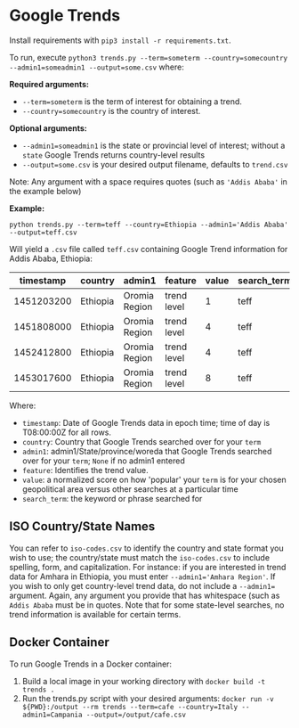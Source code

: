 # Google Trends

Install requirements with `pip3 install -r requirements.txt`.

To run, execute `python3 trends.py --term=someterm --country=somecountry --admin1=someadmin1 --output=some.csv` where:

<b>Required arguments:</b>
  - `--term=someterm` is the term of interest for obtaining a trend.
  - `--country=somecountry` is the country of interest.
  
<b>Optional arguments:</b>  
  - `--admin1=someadmin1` is the state or provincial level of interest; without a `state` Google Trends returns country-level results
  - `--output=some.csv` is your desired output filename, defaults to `trend.csv`

Note: Any argument with a space requires quotes (such as `'Addis Ababa'` in the example below)

<b>Example:</b>

```
python trends.py --term=teff --country=Ethiopia --admin1='Addis Ababa' --output=teff.csv
```

Will yield a `.csv` file called `teff.csv` containing Google Trend information for Addis Ababa, Ethiopia:


| timestamp   | country   |admin1          | feature     | value | search_term |
|-------------|-----------|----------------|-------------|-------|-------------|
| 1451203200  | Ethiopia  | Oromia Region  | trend level | 1     | teff        | 
| 1451808000  | Ethiopia  | Oromia Region  | trend level | 4     | teff        | 
| 1452412800  | Ethiopia  | Oromia Region  | trend level | 4     | teff        | 
| 1453017600  | Ethiopia  | Oromia Region  | trend level | 8     | teff        | 

Where:

  - `timestamp`: Date of Google Trends data in epoch time; time of day is T08:00:00Z for all rows.
  - `country`: Country that Google Trends searched over for your `term` 
  - `admin1`: admin1/State/province/woreda that Google Trends searched over for your `term`; `None` if no admin1 entered
  - `feature`: Identifies the trend value.
  - `value`: a normalized score on how 'popular' your `term` is for your chosen geopolitical area versus other searches at a particular time
  - `search_term`: the keyword or phrase searched for




## ISO Country/State Names
You can refer to `iso-codes.csv` to identify the country and state format you wish to use; the country/state must match the `iso-codes.csv` to include spelling, form, and capitalization. For instance: if you are interested in trend data for Amhara in Ethiopia, you must enter `--admin1='Amhara Region'`. If you wish to only get country-level trend data, do not include a `--admin1=` argument. Again, any argument you provide that has whitespace (such as `Addis Ababa` must be in quotes. Note that for some state-level searches, no trend information is available for certain terms.

## Docker Container

To run Google Trends in a Docker container:

1. Build a local image in your working directory with `docker build -t trends .`
2. Run the trends.py script with your desired arguments: 
    `docker run -v ${PWD}:/output --rm trends --term=cafe --country=Italy --admin1=Campania --output=/output/cafe.csv`
